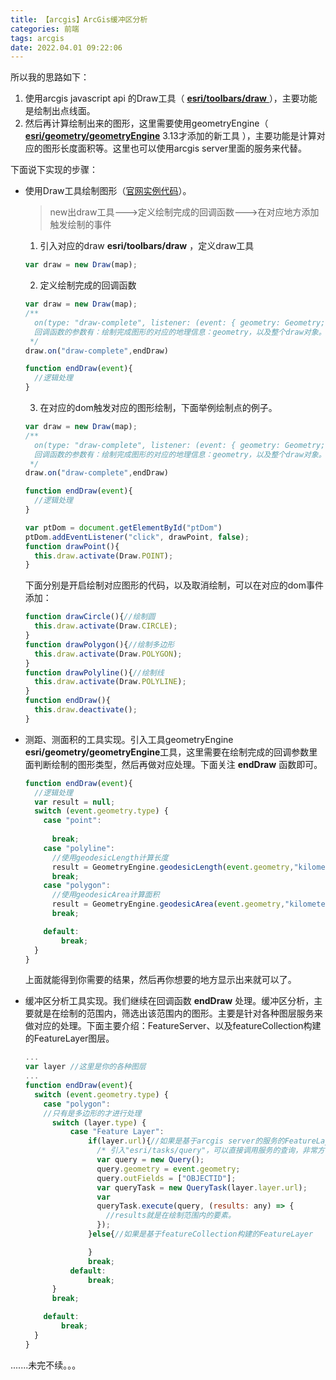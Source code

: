 ```yaml
---
title: 【arcgis】ArcGis缓冲区分析
categories: 前端
tags: arcgis
date: 2022.04.01 09:22:06
---
```


所以我的思路如下：
1. 使用arcgis javascript api 的Draw工具（ [**esri/toolbars/draw** ](https://developers.arcgis.com/javascript/3/jsapi/draw-amd.html)），主要功能是绘制出点线面。
2. 然后再计算绘制出来的图形，这里需要使用geometryEngine（ [**esri/geometry/geometryEngine**](https://developers.arcgis.com/javascript/3/jsapi/esri.geometry.geometryengine-amd.html) 3.13才添加的新工具 ），主要功能是计算对应的图形长度面积等。这里也可以使用arcgis server里面的服务来代替。

下面说下实现的步骤：
- 使用Draw工具绘制图形（[官网实例代码](https://developers.arcgis.com/javascript/3/jssamples/#search/Draw)）。
  > new出draw工具--->定义绘制完成的回调函数--->在对应地方添加触发绘制的事件

  1. 引入对应的draw **esri/toolbars/draw** ，定义draw工具
  ```javascript
  var draw = new Draw(map);
  ```
  2. 定义绘制完成的回调函数
  ```javascript
  var draw = new Draw(map);
  /**
    on(type: "draw-complete", listener: (event: { geometry: Geometry; target: Draw }) => void): esri.Handle;
    回调函数的参数有：绘制完成图形的对应的地理信息：geometry，以及整个draw对象。
   */
  draw.on("draw-complete",endDraw)

  function endDraw(event){
    //逻辑处理
  }
  ```

  3. 在对应的dom触发对应的图形绘制，下面举例绘制点的例子。
  ```javascript
  var draw = new Draw(map);
  /**
    on(type: "draw-complete", listener: (event: { geometry: Geometry; target: Draw }) => void): esri.Handle;
    回调函数的参数有：绘制完成图形的对应的地理信息：geometry，以及整个draw对象。
   */
  draw.on("draw-complete",endDraw)

  function endDraw(event){
    //逻辑处理
  }

  var ptDom = document.getElementById("ptDom")
  ptDom.addEventListener("click", drawPoint, false); 
  function drawPoint(){
    this.draw.activate(Draw.POINT);
  }
  ```
    下面分别是开启绘制对应图形的代码，以及取消绘制，可以在对应的dom事件添加：
  ```javascript
  function drawCircle(){//绘制圆
    this.draw.activate(Draw.CIRCLE);
  }
  function drawPolygon(){//绘制多边形
    this.draw.activate(Draw.POLYGON);
  }
  function drawPolyline(){//绘制线
    this.draw.activate(Draw.POLYLINE);
  }
  function endDraw(){
    this.draw.deactivate();
  }
  ```

- 测距、测面积的工具实现。引入工具geometryEngine **esri/geometry/geometryEngine**工具，这里需要在绘制完成的回调参数里面判断绘制的图形类型，然后再做对应处理。下面关注 **endDraw** 函数即可。
  ```javascript
  function endDraw(event){
    //逻辑处理
    var result = null;
    switch (event.geometry.type) {
      case "point":
          
        break;
      case "polyline":
        //使用geodesicLength计算长度
        result = GeometryEngine.geodesicLength(event.geometry,"kilometers");
        break;
      case "polygon":
        //使用geodesicArea计算面积
        result = GeometryEngine.geodesicArea(event.geometry,"kilometers");
        break;

      default:
          break;
    }
  }
  ```
  上面就能得到你需要的结果，然后再你想要的地方显示出来就可以了。

- 缓冲区分析工具实现。我们继续在回调函数 **endDraw** 处理。缓冲区分析，主要就是在绘制的范围内，筛选出该范围内的图形。主要是针对各种图层服务来做对应的处理。下面主要介绍：FeatureServer、以及featureCollection构建的FeatureLayer图层。
  ```javascript
  ...
  var layer //这里是你的各种图层
  ...
  function endDraw(event){
    switch (event.geometry.type) {
      case "polygon":
      //只有是多边形的才进行处理
        switch (layer.type) {
            case "Feature Layer":
                if(layer.url){//如果是基于arcgis server的服务的FeatureLayer
                  /* 引入"esri/tasks/query"，可以直接调用服务的查询，非常方便 */
                  var query = new Query();
                  query.geometry = event.geometry;
                  query.outFields = ["OBJECTID"];
                  var queryTask = new QueryTask(layer.layer.url);
                  var
                  queryTask.execute(query, (results: any) => {
                    //results就是在绘制范围内的要素。
                  });
                }else{//如果是基于featureCollection构建的FeatureLayer

                }
                break;
            default:
                break;
        }
        break;

      default:
          break;
    }
  }
  ```


.......未完不续。。。